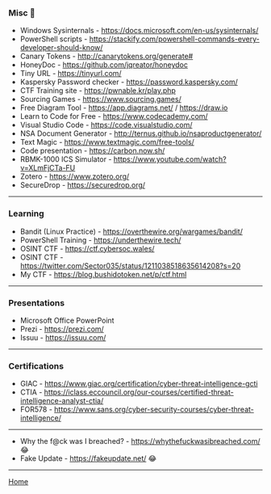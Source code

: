 ### Misc :small_blue_diamond:

- Windows Sysinternals - https://docs.microsoft.com/en-us/sysinternals/
- PowerShell scripts - https://stackify.com/powershell-commands-every-developer-should-know/
- Canary Tokens - http://canarytokens.org/generate#
- HoneyDoc - https://github.com/jqreator/honeydoc
- Tiny URL - https://tinyurl.com/
- Kaspersky Password checker - https://password.kaspersky.com/
- CTF Training site - https://pwnable.kr/play.php
- Sourcing Games - https://www.sourcing.games/
- Free Diagram Tool - https://app.diagrams.net/ / https://draw.io
- Learn to Code for Free - https://www.codecademy.com/
- Visual Studio Code - https://code.visualstudio.com/
- NSA Document Generator - http://ternus.github.io/nsaproductgenerator/
- Text Magic - https://www.textmagic.com/free-tools/
- Code presentation - https://carbon.now.sh/
- RBMK-1000 ICS Simulator - https://www.youtube.com/watch?v=XLmFjCTa-FU
- Zotero - https://www.zotero.org/
- SecureDrop - https://securedrop.org/

-------------------------------------------------------

### Learning

- Bandit (Linux Practice) - https://overthewire.org/wargames/bandit/
- PowerShell Training - https://underthewire.tech/
- OSINT CTF - https://ctf.cybersoc.wales/
- OSINT CTF - https://twitter.com/Sector035/status/1211038518635614208?s=20
- My CTF - https://blog.bushidotoken.net/p/ctf.html

-------------------------------------------------------

### Presentations

- Microsoft Office PowerPoint
- Prezi - https://prezi.com/
- Issuu - https://issuu.com/

-------------------------------------------------------

### Certifications

- GIAC - https://www.giac.org/certification/cyber-threat-intelligence-gcti
- CTIA - https://iclass.eccouncil.org/our-courses/certified-threat-intelligence-analyst-ctia/
- FOR578 - https://www.sans.org/cyber-security-courses/cyber-threat-intelligence/

-------------------------------------------------------

- Why the f@ck was I breached? - https://whythefuckwasibreached.com/ 😂
- Fake Update - https://fakeupdate.net/ 😂

-------------------------------------------------------


[Home](https://github.com/BushidoUK/Opensource-tools/README.md)



